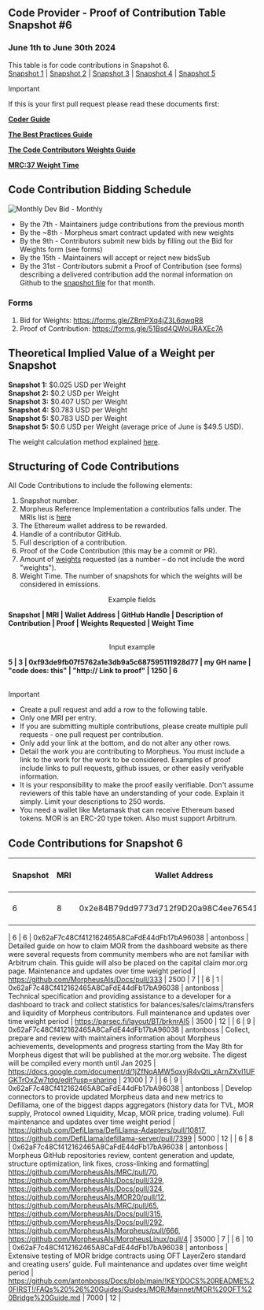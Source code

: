 ## Code Provider - Proof of Contribution Table Snapshot #6
### June 1th to June 30th 2024

This table is for code contributions in Snapshot 6.  
[Snapshot 1](https://github.com/MorpheusAIs/Docs/blob/main/Contributions/Code%20-%20Proof_Of_ContributionSnapshot1.md) | [Snapshot 2](https://github.com/MorpheusAIs/Docs/blob/main/Contributions/Code%20-%20Proof_Of_ContributionSnapshot2.md) | [Snapshot 3](https://github.com/MorpheusAIs/Docs/blob/main/Contributions/Code%20-%20Proof_Of_ContributionSnapshot3.md) | [Snapshot 4](https://github.com/MorpheusAIs/Docs/blob/main/Contributions/Code%20-%20Proof_Of_ContributionSnapshot4.md) | [Snapshot 5](https://github.com/MorpheusAIs/Docs/blob/main/Contributions/Code%20-%20Proof_Of_ContributionSnapshot5.md)  

> [!IMPORTANT]  
> If this is your first pull request please read these documents first:
> 
> [**Coder Guide**](https://github.com/MorpheusAIs/Docs/blob/main/!KEYDOCS%20README%20FIRST!/Code%20Providers/Coder%20Guide.md)
>  
> [**The Best Practices Guide**](https://github.com/MorpheusAIs/Docs/blob/main/!KEYDOCS%20README%20FIRST!/Code%20Providers/Code%20Contributor%20Best%20Practices.md)
> 
> [**The Code Contributors Weights Guide**](https://github.com/MorpheusAIs/Docs/blob/main/!KEYDOCS%20README%20FIRST!/Code%20Providers/Code%20Contributor%20Weights%20Guide.md)
>   
> [**MRC:37 Weight Time**](https://github.com/MorpheusAIs/MRC/blob/main/IN%20PROGRESS/MRC37.md)

## Code Contribution Bidding Schedule

![Monthly Dev Bid - Monthly](https://github.com/MorpheusAIs/MRC/assets/76454555/b4c42782-ca45-4a87-9583-12357cab2e85)

- By the 7th - Maintainers judge contributions from the previous month
- By the ~8th - Morpheus smart contract updated with new weights
- By the 9th - Contributors submit new bids by filling out the Bid for Weights form (see forms) 
- By the 15th - Maintainers will accept or reject new bidsSub
- By the 31st - Contributors submit a Proof of Contribution (see forms) describing a delivered contribution add the normal information on Github to the [snapshot file](https://github.com/MorpheusAIs/Docs/tree/main/Contributions) for that month.

### Forms
1. Bid for Weights: https://forms.gle/ZBmPXq4jZ3L6qwqR8
2. Proof of Contribution: https://forms.gle/51Bsd4QWoURAXEc7A

## Theoretical Implied Value of a Weight per Snapshot
**Snapshot 1:** $0.025 USD per Weight  
**Snapshot 2:** $0.2 USD per Weight  
**Snapshot 3:** $0.407 USD per Weight  
**Snapshot 4:** $0.783 USD per Weight  
**Snapshot 5:** $0.783 USD per Weight  
**Snapshot 5:** $0.6 USD per Weight (average price of June is $49.5 USD).

The weight calculation method explained [here](https://github.com/MorpheusAIs/Docs/blob/main/!KEYDOCS%20README%20FIRST!/Code%20Providers/Code%20Contributor%20Weights%20Guide.md#calculating-the-implied-value-of-weights).

## Structuring of Code Contributions

All Code Contributions to include the following elements:

1. Snapshot number.
2. Morpheus Referrence Implementation a contributios falls under. The MRIs list is [here](https://github.com/MorpheusAIs/Docs/blob/main/!KEYDOCS%20README%20FIRST!/Code%20Providers/Morpheus%20Reference%20Implementations%20(MRI).md)
3. The Ethereum wallet address to be rewarded.
4. Handle of a contributor GitHub.
5. Full description of a contribution.
6. Proof of the Code Contribution (this may be a commit or PR).
7. Amount of [weights](https://github.com/MorpheusAIs/Docs/blob/main/!KEYDOCS%20README%20FIRST!/Code%20Providers/Code%20Contributor%20Weights%20Guide.md#calculating-the-implied-value-of-weights) requested (as a number – do not include the word "weights").
8. Weight Time. The number of snapshots for which the weights will be considered in emissions.

<p align="center">Example fields</p>
<b>Snapshot | MRI | Wallet Address | GitHub Handle | Description of Contribution | Proof | Weights Requested | Weight Time</b>
<br><br>
<p align="center">Input example</p>
<b>5 | 3 | 0xf93de9fb07f5762a1e3db9a5c687595111928d77 | my GH name | "code does: this" | "http:// Link to proof" | 1250 | 6</b>
<br><br>

> [!IMPORTANT]
>
> - Create a pull request and add a row to the following table.
> - Only one MRI per entry.
> - If you are submitting multiple contributions, please create multiple pull requests - one pull request per contribution.
> - Only add your link at the bottom, and do not alter any other rows.
> - Detail the work you are contributing to Morpheus. You must include a link to the work for the work to be considered. Examples of proof include links to pull requests, github issues, or other easily verifyable information.
> - It is your responsibility to make the proof easily verifiable. Don't assume reviewers of this table have an understanding of your code. Explain it simply. Limit your descriptions to 250 words.
> - You need a wallet like Metamask that can receive Ethereum based tokens. MOR is an ERC-20 type token. Also must support Arbitrum.

## Code Contributions for Snapshot 6

| **Snapshot** | **MRI** | **Wallet Address**                         | **GitHub Handle** | **Description of Contribution** | **Proof of Contribution**   | **Weights Requested** | **Weight Time** |
| ---------- | ----- | ------------------------------------------ | ----------------- | ---------------------------------- | --------------------------- | ------------- | -------- |
| 6            | 8       | 0x2e84B79dd9773d712f9D20a98C4ee76541B9533D | dannweeeee   | Description of Contribution     | Proof of contribution links | 1250  | 3  |





















| 6 | 6 | 0x62aF7c48Cf412162465A8CaFdE44dFb17bA96038 | antonboss | Detailed guide on how to claim MOR from the dashboard website as there were several requests from community members who are not familiar with Arbitrum chain. This guide will also be placed on the capital claim mor.org page. Maintenance and updates over time weight period | https://github.com/MorpheusAIs/Docs/pull/333 | 2500  | 7 |
| 6 | 1 | 0x62aF7c48Cf412162465A8CaFdE44dFb17bA96038 | antonboss | Technical specification and providing assistance to a developer for a dashboard to track and collect statistics for balances/sales/claims/transfers and liquidity of Morpheus contributors. Full maintenance and updates over time weight period | https://parsec.fi/layout/BT/brknrAI5 | 3500 | 12 |
| 6 | 9 | 0x62aF7c48Cf412162465A8CaFdE44dFb17bA96038 | antonboss | Collect, prepare and review with maintainers information about Morpheus achievements, developments and progress starting from the May 8th for Morpheus digest that will be published at the mor.org website. The digest will be compiled every month until Jan 2025 | https://docs.google.com/document/d/1jZfNqAMW5qxvjR4vQti_xArnZXvl1UFGKTrOxZw7tdg/edit?usp=sharing | 21000  | 7 |
| 6 | 9 | 0x62aF7c48Cf412162465A8CaFdE44dFb17bA96038 | antonboss | Develop connectors to provide updated Morpheus data and new metrics to Defillama, one of the biggest dapps aggregators (history data for TVL, MOR supply, Protocol owned Liquidity, Mcap, MOR price, trading volume). Full maintenance and updates over time weight period | https://github.com/DefiLlama/DefiLlama-Adapters/pull/10817, https://github.com/DefiLlama/defillama-server/pull/7399 | 5000  | 12 |
| 6 | 8 | 0x62aF7c48Cf412162465A8CaFdE44dFb17bA96038 | antonboss | Morpheus GitHub repositories review, content generation and update, structure optimization, link fixes, cross-linking and formatting| https://github.com/MorpheusAIs/MRC/pull/70, https://github.com/MorpheusAIs/Docs/pull/329, https://github.com/MorpheusAIs/Docs/pull/324, https://github.com/MorpheusAIs/MOR20/pull/12, https://github.com/MorpheusAIs/MRC/pull/65, https://github.com/MorpheusAIs/Docs/pull/315, https://github.com/MorpheusAIs/Docs/pull/292, https://github.com/MorpheusAIs/Morpheus/pull/666, https://github.com/MorpheusAIs/MorpheusLinux/pull/4 | 35000  | 7 |
| 6 | 10 | 0x62aF7c48Cf412162465A8CaFdE44dFb17bA96038 | antonboss | Extensive testing of MOR bridge contracts using OFT LayerZero standard and creating users’ guide. Full maintenance and updates over time weight period | https://github.com/antonbosss/Docs/blob/main/!KEYDOCS%20README%20FIRST!/FAQs%20%26%20Guides/Guides/MOR/Mainnet/MOR%20OFT%20Bridge%20Guide.md | 7000  | 12 |
